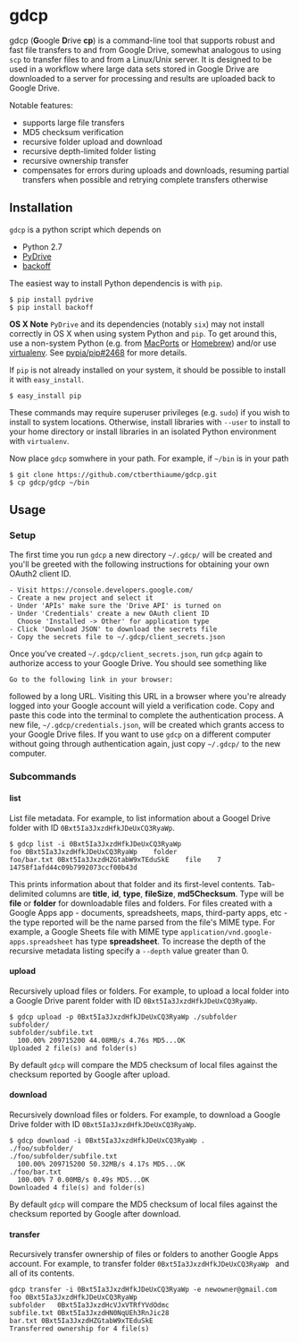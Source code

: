 # gdcp

gdcp (**G**oogle **D**rive **cp**) is a command-line tool that supports robust and fast file transfers to and from Google Drive, somewhat analogous to using `scp` to transfer files to and from a Linux/Unix server. It is designed to be used in a workflow where large data sets stored in Google Drive are downloaded to a server for processing and results are uploaded back to Google Drive.


Notable features:

* supports large file transfers
* MD5 checksum verification
* recursive folder upload and download
* recursive depth-limited folder listing
* recursive ownership transfer
* compensates for errors during uploads and downloads, resuming partial transfers when possible and retrying complete transfers otherwise

## Installation
`gdcp` is a python script which depends on

* Python 2.7
* [PyDrive](https://pypi.python.org/pypi/PyDrive)
* [backoff](https://pypi.python.org/pypi/backoff)

The easiest way to install Python dependencis is with `pip`.

```
$ pip install pydrive
$ pip install backoff
```

**OS X Note** `PyDrive` and its dependencies (notably `six`) may not install correctly in OS X when using system Python and `pip`. To get around this, use a non-system Python (e.g. from [MacPorts](https://www.macports.org/) or [Homebrew](http://brew.sh/)) and/or use [virtualenv](https://virtualenv.pypa.io/en/latest/). See [pypia/pip#2468](https://github.com/pypa/pip/issues/2468) for more details.

If `pip` is not already installed on your system, it should be possible to install it with `easy_install`.

```
$ easy_install pip
```

These commands may require superuser privileges (e.g. `sudo`) if you wish to install to system locations. Otherwise, install libraries with `--user` to install to your home directory or install libraries in an isolated Python environment with `virtualenv`.

Now place `gdcp` somwhere in your path.  For example, if `~/bin` is in your path

```
$ git clone https://github.com/ctberthiaume/gdcp.git
$ cp gdcp/gdcp ~/bin
```

## Usage

### Setup
The first time you run `gdcp` a new directory `~/.gdcp/` will be created and you'll be greeted with the following instructions for obtaining your own OAuth2 client ID.

```
- Visit https://console.developers.google.com/
- Create a new project and select it
- Under 'APIs' make sure the 'Drive API' is turned on
- Under 'Credentials' create a new OAuth client ID
  Choose 'Installed -> Other' for application type
- Click 'Download JSON' to download the secrets file
- Copy the secrets file to ~/.gdcp/client_secrets.json
```

Once you've created `~/.gdcp/client_secrets.json`, run `gdcp` again to authorize access to your Google Drive. You should see something like

```
Go to the following link in your browser:
```

followed by a long URL. Visiting this URL in a browser where you're already logged into your Google account will yield a verification code. Copy and paste this code into the terminal to complete the authentication process. A new file, `~/.gdcp/credentials.json`, will be created which grants access to your Google Drive files. If you want to use `gdcp` on a different computer without going through authentication again, just copy `~/.gdcp/` to the new computer.

### Subcommands

#### list
List file metadata. For example, to list information about a Googel Drive folder with ID `0Bxt5Ia3JxzdHfkJDeUxCQ3RyaWp`.

```
$ gdcp list -i 0Bxt5Ia3JxzdHfkJDeUxCQ3RyaWp
foo 0Bxt5Ia3JxzdHfkJDeUxCQ3RyaWp	folder
foo/bar.txt	0Bxt5Ia3JxzdHZGtabW9xTEduSkE	file	7	14758f1afd44c09b7992073ccf00b43d
```

This prints information about that folder and its first-level contents. Tab-delimited columns are **title**, **id**, **type**, **fileSize**, **md5Checksum**. Type will be **file** or **folder** for downloadable files and folders. For files created with a Google Apps app - documents, spreadsheets, maps, third-party apps, etc - the type reported will be the name parsed from the file's MIME type. For example, a Google Sheets file with MIME type `application/vnd.google-apps.spreadsheet` has type **spreadsheet**. To increase the depth of the recursive metadata listing specify a `--depth` value greater than 0.

#### upload
Recursively upload files or folders. For example, to upload a local folder into a Google Drive parent folder with ID `0Bxt5Ia3JxzdHfkJDeUxCQ3RyaWp`.

```
$ gdcp upload -p 0Bxt5Ia3JxzdHfkJDeUxCQ3RyaWp ./subfolder
subfolder/
subfolder/subfile.txt
  100.00% 209715200 44.08MB/s 4.76s MD5...OK
Uploaded 2 file(s) and folder(s)
```

By default `gdcp` will compare the MD5 checksum of local files against the checksum reported by Google after upload.

#### download
Recursively download files or folders. For example, to download a Google Drive folder with ID  `0Bxt5Ia3JxzdHfkJDeUxCQ3RyaWp`.

```
$ gdcp download -i 0Bxt5Ia3JxzdHfkJDeUxCQ3RyaWp .
./foo/subfolder/
./foo/subfolder/subfile.txt
  100.00% 209715200 50.32MB/s 4.17s MD5...OK
./foo/bar.txt
  100.00% 7 0.00MB/s 0.49s MD5...OK
Downloaded 4 file(s) and folder(s)
```

By default `gdcp` will compare the MD5 checksum of local files against the checksum reported by Google after download.

#### transfer
Recursively transfer ownership of files or folders to another Google Apps account. For example, to transfer folder `0Bxt5Ia3JxzdHfkJDeUxCQ3RyaWp ` and all of its contents.

```
gdcp transfer -i 0Bxt5Ia3JxzdHfkJDeUxCQ3RyaWp -e newowner@gmail.com
foo	0Bxt5Ia3JxzdHfkJDeUxCQ3RyaWp
subfolder	0Bxt5Ia3JxzdHcVJxVTRfYVdOdmc
subfile.txt	0Bxt5Ia3JxzdHN0NqUEh3RnJic28
bar.txt	0Bxt5Ia3JxzdHZGtabW9xTEduSkE
Transferred ownership for 4 file(s)
```
